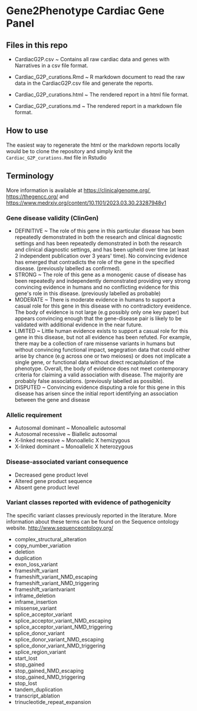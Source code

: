 # Gene2Phenotype Cardiac Gene Panel

## Files in this repo
 - CardiacG2P.csv ~ Contains all raw cardiac data and genes with Narratives in a csv file format.
 
 - Cardiac_G2P_curations.Rmd ~ R markdown document to read the raw data in the CardiacG2P.csv file and generate the reports.
 - Cardiac_G2P_curations.html ~ The rendered report in a html file format.
 - Cardiac_G2P_curations.md ~ The rendered report in a markdown file format.

## How to use
The easiest way to regenerate the html or the markdown reports locally would be to clone the repository and simply knit the `Cardiac_G2P_curations.Rmd` file in Rstudio  

## Terminology
More information is available at https://clinicalgenome.org/, https://thegencc.org/ and https://www.medrxiv.org/content/10.1101/2023.03.30.23287948v1

### Gene disease validity (ClinGen)

 - DEFINITIVE ~ The role of this gene in this particular disease has been repeatedly demonstrated in both the research and clinical diagnostic settings and has been repeatedly demonstrated in both the research and clinical diagnostic settings, and has been upheld over time (at least 2 independent publication over 3 years' time). No convincing evidence has emerged that contradicts the role of the gene in the specified disease. (previously labelled as confirmed).
 - STRONG ~ The role of this gene as a monogenic cause of disease has been repeatedly and independently demonstrated providing very strong convincing evidence in humans and no conflicting evidence for this gene's role in this disease. (previously labelled as probable)
 - MODERATE ~ There is moderate evidence in humans to support a casual role for this gene in this disease with no contradictory eveidence. The body of evidence is not large (e.g possibly only one key paper) but appears convincing enough that the gene-disease pair is likely to be validated with additional evidence in the near future.
 - LIMITED ~ Little human evidence exists to support a casual role for this gene in this disease, but not all evidence has been refuted. For example, there may be a collection of rare missense variants in humans but without convincing functional impact, segegration data that could either arise by chance (e.g across one or two meioses) or does not implicate a single gene, or functional data without direct recapitulation of the phenotype. Overall, the body of evidence does not meet contemporary criteria for claiming a valid association with disease. The majority are probably false associations. (previously labelled as possible).
 - DISPUTED ~ Convincing evidence disputing a role for this gene in this disease has arisen since the initial report identifying an association between the gene and disease


### Allelic requirement
 - Autosomal dominant ~ Monoallelic autosomal
 - Autosomal recessive ~ Biallelic autosomal
 - X-linked recessive ~ Monoallelic X hemizygous
 - X-linked dominant ~ Monoallelic X heterozygous


### Disease-associated variant consequence
 - Decreased gene product level
 - Altered gene product sequence
 - Absent gene product level

### Variant classes reported with evidence of pathogenicity
The specific variant classes previously reported in the literature.
More information about these terms can be found on the Sequence ontology website.
http://www.sequenceontology.org/

 - complex_structural_alteration
 - copy_number_variation
 - deletion
 - duplication
 - exon_loss_variant
 - frameshift_variant
 - frameshift_variant_NMD_escaping
 - frameshift_variant_NMD_triggering
 - frameshift_variantvariant
 - inframe_deletion
 - inframe_insertion
 - missense_variant
 - splice_acceptor_variant
 - splice_acceptor_variant_NMD_escaping
 - splice_acceptor_variant_NMD_triggering
 - splice_donor_variant
 - splice_donor_variant_NMD_escaping
 - splice_donor_variant_NMD_triggering
 - splice_region_variant
 - start_lost
 - stop_gained
 - stop_gained_NMD_escaping
 - stop_gained_NMD_triggering
 - stop_lost
 - tandem_duplication
 - transcript_ablation
 - trinucleotide_repeat_expansion
